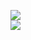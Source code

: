 [![](https://img.shields.io/badge/Made%20With-Github%20Spray-lightgrey.svg?style=for-the-badge&logo=github)](https://github.com/Annihil/github-spray#2625)  
[![](https://i.imgur.com/2DrTn0Z.gif)](https://github.com/Annihil/github-spray)